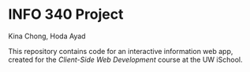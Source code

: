 # INFO 340 Project

Kina Chong, Hoda Ayad

This repository contains code for an interactive information web app, created for the _Client-Side Web Development_ course at the UW iSchool.
